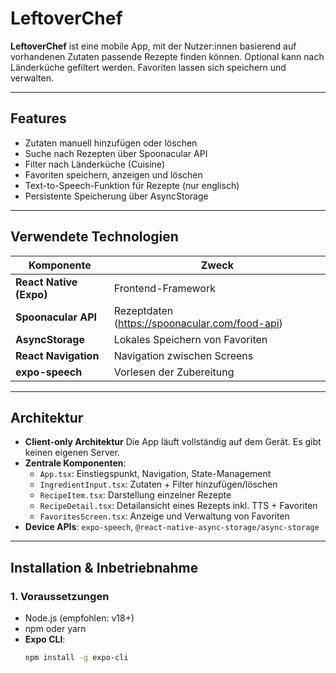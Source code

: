 #  LeftoverChef

**LeftoverChef** ist eine mobile App, mit der Nutzer:innen basierend auf vorhandenen Zutaten passende Rezepte finden können. Optional kann nach Länderküche gefiltert werden. Favoriten lassen sich speichern und verwalten.

---

##  Features

- Zutaten manuell hinzufügen oder löschen
- Suche nach Rezepten über Spoonacular API
- Filter nach Länderküche (Cuisine)
- Favoriten speichern, anzeigen und löschen
- Text-to-Speech-Funktion für Rezepte (nur englisch)
- Persistente Speicherung über AsyncStorage

---

## Verwendete Technologien

| Komponente              | Zweck                                                                 |
|-------------------------|------------------------------------------------------------------------|
| **React Native (Expo)** | Frontend-Framework                                                     |
| **Spoonacular API**     | Rezeptdaten (https://spoonacular.com/food-api)                        |
| **AsyncStorage**        | Lokales Speichern von Favoriten                                        |
| **React Navigation**    | Navigation zwischen Screens                                            |
| **expo-speech**         | Vorlesen der Zubereitung                                               |

---

##  Architektur

- **Client-only Architektur**
  Die App läuft vollständig auf dem Gerät. Es gibt keinen eigenen Server.
- **Zentrale Komponenten**:
  - `App.tsx`: Einstiegspunkt, Navigation, State-Management
  - `IngredientInput.tsx`: Zutaten + Filter hinzufügen/löschen
  - `RecipeItem.tsx`: Darstellung einzelner Rezepte
  - `RecipeDetail.tsx`: Detailansicht eines Rezepts inkl. TTS + Favoriten
  - `FavoritesScreen.tsx`: Anzeige und Verwaltung von Favoriten
- **Device APIs**: `expo-speech`, `@react-native-async-storage/async-storage`

---

##  Installation & Inbetriebnahme

### 1. Voraussetzungen

- Node.js (empfohlen: v18+)
- npm oder yarn
- **Expo CLI**:
  ```bash
  npm install -g expo-cli
